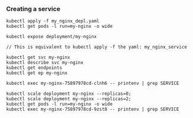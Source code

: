 ### Creating a service

    kubectl apply -f my_nginx_depl.yaml
    kubectl get pods -l run=my-nginx -o wide

    kubectl expose deployment/my-nginx

    // This is equivalent to kubectl apply -f the yaml: my_nginx_service
    
    kubectl get svc my-nginx
    kubectl describe svc my-nginx
    kubectl get endpoints
    kubectl get ep my-nginx
    
    kubectl exec my-nginx-75897978cd-clnh6 -- printenv | grep SERVICE
    
    kubectl scale deployment my-nginx --replicas=0;
    kubectl scale deployment my-nginx --replicas=2;
    kubectl get pods -l run=my-nginx -o wide
    kubectl exec my-nginx-75897978cd-9zst8 -- printenv | grep SERVICE
